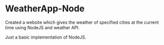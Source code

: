 # WeatherApp-Node

Created a website which gives the weather of specified cities at the current time using NodeJS and weather API.

Just a basic implementation of NodeJS.
